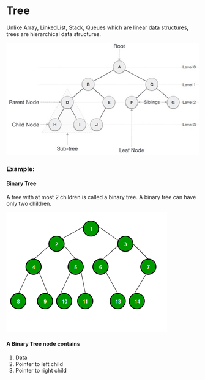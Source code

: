 # Tree

Unlike Array, LinkedList, Stack, Queues which are linear data structures, trees are hierarchical data structures.

![Tree](./images/tree.jpg)

### Example:

#### Binary Tree

A tree with at most 2 children is called a binary tree. A binary tree can have only two children.

![Binary Tree](./images/binary-tree.png)

#### A Binary Tree node contains

1. Data
1. Pointer to left child
1. Pointer to right child
